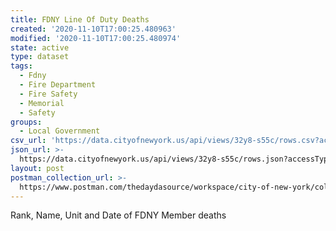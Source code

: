 ```yaml
---
title: FDNY Line Of Duty Deaths
created: '2020-11-10T17:00:25.480963'
modified: '2020-11-10T17:00:25.480974'
state: active
type: dataset
tags:
  - Fdny
  - Fire Department
  - Fire Safety
  - Memorial
  - Safety
groups:
  - Local Government
csv_url: 'https://data.cityofnewyork.us/api/views/32y8-s55c/rows.csv?accessType=DOWNLOAD'
json_url: >-
  https://data.cityofnewyork.us/api/views/32y8-s55c/rows.json?accessType=DOWNLOAD
layout: post
postman_collection_url: >-
  https://www.postman.com/thedaydasource/workspace/city-of-new-york/collection/15909983-098d4551-7f82-47ce-b401-7fff900a7d38
---
```

Rank, Name, Unit and Date of FDNY Member deaths
